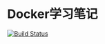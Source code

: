 # Docker学习笔记

[![Build Status](https://travis-ci.org/jnotes/docker.svg?branch=master)](https://travis-ci.org/jnotes/docker)
